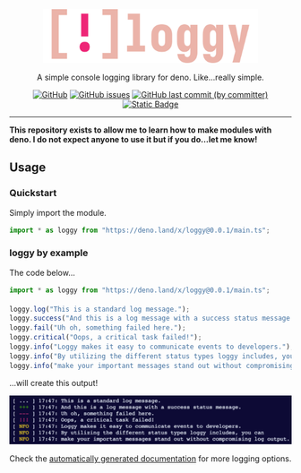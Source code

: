 <div align="center">

<picture>
    <source media="(prefers-color-scheme: dark)" srcset="assets/logo-dark.svg" style="height: 1in">
    <source media="(prefers-color-scheme: light)" srcset="assets/logo-light.svg" style="height: 1in">
    <img src="assets/logo-dark.svg" style="height: 1in">
</picture>

A simple console logging library for deno. Like...really simple.

[![GitHub](https://img.shields.io/github/license/yeenbean/loggy?style=for-the-badge)](https://github.com/yeenbean/loggy/blob/main/LICENSE)
[![GitHub issues](https://img.shields.io/github/issues/yeenbean/loggy?style=for-the-badge)](https://github.com/yeenbean/loggy/issues)
[![GitHub last commit (by committer)](https://img.shields.io/github/last-commit/yeenbean/loggy?style=for-the-badge)](https://github.com/yeenbean/loggy/commits/main)
[![Static Badge](https://img.shields.io/badge/Import-black?style=for-the-badge&logo=deno&logoColor=white)](https://deno.land/x/loggy)

</div>

---

**This repository exists to allow me to learn how to make modules with deno. I
do not expect anyone to use it but if you do...let me know!**

## Usage

### Quickstart

Simply import the module.

```ts
import * as loggy from "https://deno.land/x/loggy@0.0.1/main.ts";
```

### loggy by example

The code below...

```ts
import * as loggy from "https://deno.land/x/loggy@0.0.1/main.ts";

loggy.log("This is a standard log message.");
loggy.success("And this is a log message with a success status message.");
loggy.fail("Uh oh, something failed here.");
loggy.critical("Oops, a critical task failed!");
loggy.info("Loggy makes it easy to communicate events to developers.");
loggy.info("By utilizing the different status types loggy includes, you can");
loggy.info("make your important messages stand out without compromising log output.");
```

...will create this output!

![](/assets/loggy-by-example.png)

Check the [automatically generated documentation](https://deno.land/x/loggy/main.ts) for more logging options.